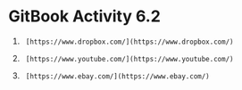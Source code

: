 # GitBook Activity 6.2

1.      [https://www.dropbox.com/](https://www.dropbox.com/)

2.      [https://www.youtube.com/](https://www.youtube.com/)

3.      [https://www.ebay.com/](https://www.ebay.com/)

